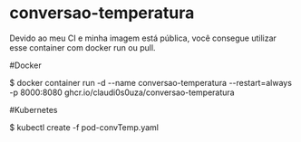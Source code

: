 # conversao-temperatura



Devido ao meu CI e minha imagem está pública, você consegue utilizar esse container com docker run ou pull.

#Docker

$  docker container run -d --name conversao-temperatura --restart=always -p 8000:8080 ghcr.io/claudi0s0uza/conversao-temperatura

#Kubernetes

$  kubectl create -f pod-convTemp.yaml 
